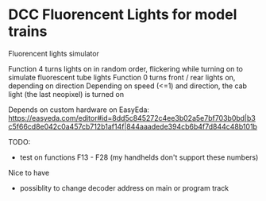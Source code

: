 
# DCC Fluorencent Lights for model trains

Fluorencent lights simulator 

Function 4 turns lights on in random order, flickering while turning on to simulate fluorescent tube lights
Function 0 turns front / rear lights on, depending on direction
Depending on speed (<=1) and direction, the cab light (the last neopixel) is turned on

Depends on custom hardware on EasyEda:
https://easyeda.com/editor#id=8dd5c845272c4ee3b02a5e7bf703b0bd|b3c5f66cd8e042c0a457cb712b1af14f|844aaadede394cb6b4f7d844c48b101b

TODO:
 - test on functions F13 - F28 (my handhelds don't support these numbers)

Nice to have
 - possiblity to change decoder address on main or program track